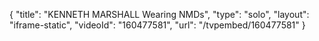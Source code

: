 {
    "title": "KENNETH MARSHALL Wearing NMDs",
    "type": "solo",
    "layout": "iframe-static",
    "videoId": "160477581",
    "url": "\/tvpembed\/160477581"
}